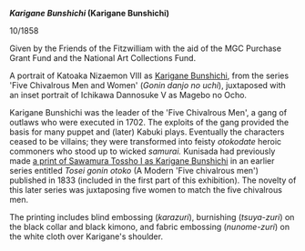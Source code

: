 **_Karigane Bunshichi_ (Karigane Bunshichi)**

10/1858

Given by the Friends of the Fitzwilliam with the aid of the MGC Purchase Grant Fund and the National Art Collections Fund.

A portrait of Katoaka Nizaemon VIII as [Karigane Bunshichi](KUN/kun320.htm), from the series 'Five Chivalrous Men and Women' (_Gonin danjo no uchi_), juxtaposed with an inset portrait of Ichikawa Dannosuke V as Magebo no Ocho.

Karigane Bunshichi was the leader of the 'Five Chivalrous Men', a gang of outlaws who were executed in 1702. The exploits of the gang provided the basis for many puppet and (later) Kabuki plays. Eventually the characters ceased to be villains; they were transformed into feisty _otokodate_ heroic commoners who stood up to wicked _samurai._ Kunisada had previously made [a print of Sawamura Tossho I as Karigane Bunshichi](KUN/kun320.htm) in an earlier series entitled _Tosei gonin otoko_ (A Modern 'Five chivalrous men') published in 1833 (included in the first part of this exhibition). The novelty of this later series was juxtaposing five women to match the five chivalrous men.

The printing includes blind embossing (_karazuri_), burnishing (_tsuya-zuri_) on the black collar and black kimono, and fabric embossing (_nunome-zuri_) on the white cloth over Karigane's shoulder.
